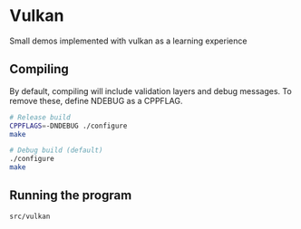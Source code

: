 # Vulkan

Small demos implemented with vulkan as a learning experience

## Compiling

By default, compiling will include validation layers and debug
messages. To remove these, define NDEBUG as a CPPFLAG.

```bash
# Release build
CPPFLAGS=-DNDEBUG ./configure
make

# Debug build (default)
./configure
make
```

## Running the program

```bash
src/vulkan
```
